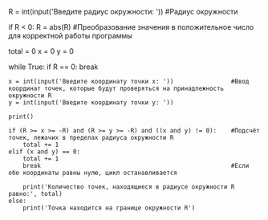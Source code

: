 R = int(input('Введите радиус окружности: '))                     #Радиус окружности

if R < 0:
    R = abs(R)                                                    #Преобразование значения в положительное число для корректной работы программы

total = 0
x = 0
y = 0

while True:
    if R == 0:
        break

    x = int(input('Введите координату точки x: '))                #Ввод координат точек, которые будут проверяться на принадлежность окружности R
    y = int(input('Введите координату точки y: ')) 

    print()

    if (R >= x >= -R) and (R >= y >= -R) and ((x and y) != 0):    #Подсчёт точек, лежачих в пределах радиуса окружности R
        total += 1
    elif (x and y) == 0:    
        total += 1
        break                                                     #Если обе координаты равны нулю, цикл останавливается

        print('Количество точек, находящиеся в радиусе окружности R равно:', total)
    else:
        print('Точка находится на границе окружности R') 
